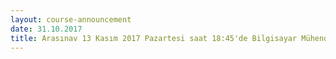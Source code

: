 ```yaml
---
layout: course-announcement
date: 31.10.2017
title: Arasınav 13 Kasım 2017 Pazartesi saat 18:45'de Bilgisayar Mühendisliği Bölümü D9'da yapılacaktır.
---
```

